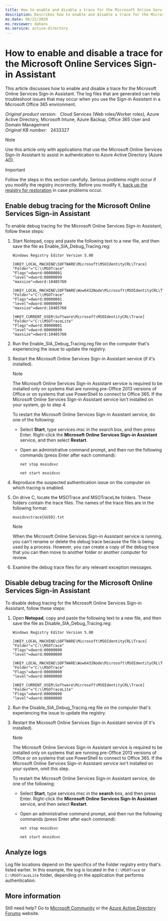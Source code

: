 ```yaml
---
title: How to enable and disable a trace for the Microsoft Online Services Sign-in Assistant
description: Describes how to enable and disable a trace for the Microsoft Online Services Sign-in Assistant in order to troubleshoot non-browser based sign-in issues.
ms.date: 06/22/2020
ms.reviewer: dahans
ms.service: active-directory
---
```

# How to enable and disable a trace for the Microsoft Online Services Sign-in Assistant

This article discusses how to enable and disable a trace for the Microsoft Online Services Sign-in Assistant. The log files that are generated can help troubleshoot issues that may occur when you use the Sign-in Assistant in a Microsoft Office 365 environment.

_Original product version:_ &nbsp; Cloud Services (Web roles/Worker roles), Azure Active Directory, Microsoft Intune, Azure Backup, Office 365 User and Domain Management  
_Original KB number:_ &nbsp; 2433327

> [!NOTE]
> Use this article only with applications that use the Microsoft Online Services Sign-In Assistant to assist in authentication to Azure Active Directory (Azure AD).

> [!IMPORTANT]
> Follow the steps in this section carefully. Serious problems might occur if you modify the registry incorrectly. Before you modify it, [back up the registry for restoration](https://support.microsoft.com/help/322756) in case problems occur.

## Enable debug tracing for the Microsoft Online Services Sign-in Assistant

To enable debug tracing for the Microsoft Online Services Sign-in Assistant, follow these steps:

1. Start Notepad, copy and paste the following text to a new file, and then save the file as Enable_SIA_Debug_Tracing.reg:

    ```
    Windows Registry Editor Version 5.00

    [HKEY_LOCAL_MACHINE\SOFTWARE\Microsoft\MSOIdentityCRL\Trace]
    "Folder"="C:\\MSOTrace"
    "Flags"=dword:00000001
    "level"=dword:00000099
    "maxsize"=dword:10485760

    [HKEY_LOCAL_MACHINE\SOFTWARE\Wow6432Node\Microsoft\MSOIdentityCRL\Trace]
    "Folder"="C:\\MSOTrace"
    "Flags"=dword:00000001
    "level"=dword:00000099
    "maxsize"=dword:10485760

    [HKEY_CURRENT_USER\Software\Microsoft\MSOIdentityCRL\Trace]
    "Folder"="C:\\MSOTraceLite"
    "Flags"=dword:00000001
    "level"=dword:00000099
    "maxsize"=dword:10485760
    ```

2. Run the Enable_SIA_Debug_Tracing.reg file on the computer that's experiencing the issue to update the registry.
3. Restart the Microsoft Online Services Sign-in Assistant service (if it's installed).

    > [!NOTE]
    > The Microsoft Online Services Sign-in Assistant service is required to be installed only on systems that are running pre-Office 2013 versions of Office or on systems that use PowerShell to connect to Office 365. If the Microsoft Online Services Sign-in Assistant service isn't installed on your system, go to step 4.

    To restart the Microsoft Online Services Sign-in Assistant service, do one of the following:

   - Select **Start**, type services.msc in the search box, and then press Enter. Right-click the **Microsoft Online Services Sign-in Assistant** service, and then select **Restart**.
   - Open an administrative command prompt, and then run the following commands (press Enter after each command):

        ```console
        net stop msoidsvc
        ```

        ```console
        net start msoidsvc
        ```

4. Reproduce the suspected authentication issue on the computer on which tracing is enabled.
5. On drive C, locate the MSOTrace and MSOTraceLite folders. These folders contain the trace files. The names of the trace files are in the following format:

    `msoidsvctrace{GUID}.txt`

    > [!NOTE]
    > When the Microsoft Online Services Sign-in Assistant service is running, you can't rename or delete the debug trace because the file is being used by a process. However, you can create a copy of the debug trace that you can then move to another folder or another computer for review.

6. Examine the debug trace files for any relevant exception messages.

## Disable debug tracing for the Microsoft Online Services Sign-in Assistant

To disable debug tracing for the Microsoft Online Services Sign-in Assistant, follow these steps:

1. Open **Notepad**, copy and paste the following text to a new file, and then save the file as Disable_SIA_Debug_Tracing.reg:

    ```
    Windows Registry Editor Version 5.00

    [HKEY_LOCAL_MACHINE\SOFTWARE\Microsoft\MSOIdentityCRL\Trace]
    "Folder"="C:\\MSOTrace"
    "Flags"=dword:00000000
    "level"=dword:00000000

    [HKEY_LOCAL_MACHINE\SOFTWARE\Wow6432Node\Microsoft\MSOIdentityCRL\Trace]
    "Folder"="C:\\MSOTrace"
    "Flags"=dword:00000000
    "level"=dword:00000000

    [HKEY_CURRENT_USER\Software\Microsoft\MSOIdentityCRL\Trace]
    "Folder"="C:\\MSOTraceLite"
    "Flags"=dword:00000000
    "level"=dword:00000000
    ```

2. Run the Disable_SIA_Debug_Tracing.reg file on the computer that's experiencing the issue to update the registry.
3. Restart the Microsoft Online Services Sign-in Assistant service (if it's installed).

    > [!NOTE]
    > The Microsoft Online Services Sign-in Assistant service is required to be installed only on systems that are running pre-Office 2013 versions of Office or on systems that use PowerShell to connect to Office 365. If the Microsoft Online Services Sign-in Assistant service isn't installed on your system, omit this step.

    To restart the Microsoft Online Services Sign-in Assistant service, do one of the following:

    - Select **Start**, type services.msc in the **search** box, and then press Enter. Right-click the **Microsoft Online Services Sign-In Assistant** service, and then select **Restart**.
    - Open an administrative command prompt, and then run the following commands (press Enter after each command):

        ```console
        net stop msoidsvc
        ```

        ```console
        net start msoidsvc
        ```

## Analyze logs

Log file locations depend on the specifics of the Folder registry entry that's listed earlier. In this example, the log is located in the `C:\MSOTrace` or `C:\MSOTraceLite` folder, depending on the application that performs authentication.

## More information

Still need help? Go to [Microsoft Community](https://answers.microsoft.com/) or the [Azure Active Directory Forums](https://social.msdn.microsoft.com/Forums) website.
